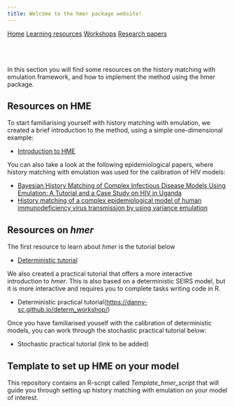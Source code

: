 ```yaml
---
title: Welcome to the hmer package website!
---
```


<div class="navbar">
  <a href="index.html">Home</a>
  <a href="learning_resources.html"  class="active">Learning resources</a>
  <a href="24may2022workshop.html">Workshops</a>
  <a href="papers.html">Research papers</a>
</div>

<br>

<br>

<br>

In this section you will find some resources on the history matching with emulation framework, and how to implement the method using the hmer package.

## Resources on HME 

To start familiarising yourself with history matching with emulation, we created a brief introduction to the method, using a simple one-dimensional example:
- [Introduction to HME](https://danny-sc.github.io/Tutorial_1/)

You can also take a look at the following epidemiological papers, where history matching with emulation was used for the calibration of HIV models:
- [Bayesian History Matching of Complex Infectious Disease Models Using Emulation: A Tutorial and a Case Study on HIV in Uganda](https://journals.plos.org/ploscompbiol/article?id=10.1371/journal.pcbi.1003968)
- [History matching of a complex epidemiological
model of human immunodeficiency virus
transmission by using variance emulation](https://researchonline.lshtm.ac.uk/id/eprint/4650003/1/History%20matching%20of%20a%20complex%20epidemiological%20model%20of%20human%20immunodeficiency%20virus%20transmission%20by%20using%20variance%20emulation.pdf)

## Resources on _hmer_ 

The first resource to learn about _hmer_ is the tutorial below

- [Deterministic tutorial](https://danny-sc.github.io/Tutorial_2/)

We also created a practical tutorial that offers a more interactive introduction to _hmer_. This is also based on a deterministic SEIRS model, but it is more interactive and requires you to complete tasks writing code in R.

- Deterministic practical tutorial(https://danny-sc.github.io/determ_workshop/)

Once you have familiarised youself with the calibration of deterministic models, you can work through the stochastic practical tutorial below:

- Stochastic practical tutorial (link to be added)

## Template to set up HME on your model 
This repository contains an R-script called _Template_hmer_script_ that will guide you through setting up history matching with emulation on your model of interest.


